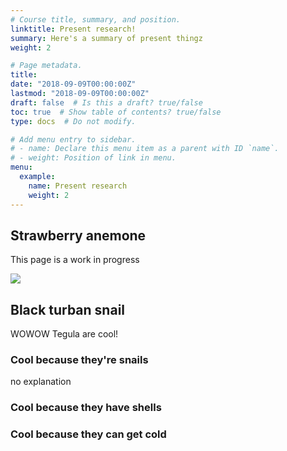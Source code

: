 ```yaml
---
# Course title, summary, and position.
linktitle: Present research!
summary: Here's a summary of present thingz
weight: 2

# Page metadata.
title: 
date: "2018-09-09T00:00:00Z"
lastmod: "2018-09-09T00:00:00Z"
draft: false  # Is this a draft? true/false
toc: true  # Show table of contents? true/false
type: docs  # Do not modify.

# Add menu entry to sidebar.
# - name: Declare this menu item as a parent with ID `name`.
# - weight: Position of link in menu.
menu: 
  example:
    name: Present research
    weight: 2
---
```


## Strawberry anemone

This page is a work in progress

![](/img/232o.jpg)

## Black turban snail

WOWOW Tegula are cool!

### Cool because they're snails

no explanation

### Cool because they have shells

### Cool because they can get cold